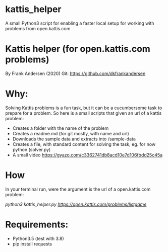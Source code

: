 # kattis_helper
A small Python3 script for enabling a faster local setup for working with problems from open.kattis.com

# Kattis helper (for open.kattis.com problems)
 By Frank Andersen (2020)
 Git: https://github.com/dkfrankandersen
 
# Why:
 Solving Kattis problems is a fun task, but it can be a cucumbersome task to prepare for a problem.
 So here is a small scripts that given an url of a kattis problem:
 - Creates a folder with the name of the problem
 - Creates a readme.md (for git mostly, with name and url)
 - Downloads the sample data and extracts into /sample-data
 - Creates a file, with standard content for solving the task, eg. for now python (solver.py)
 - A small video https://gyazo.com/c3362741db8acd10e7d106fbdd25c45a
 
 # How
 In your terminal run, were the argument is the url of a open.kattis.com problem:
 
 *python3 kattis_helper.py https://open.kattis.com/problems/listgame*
 
# Requirements:
 - Python3.5 (test with 3.8)
 - pip install requests   
